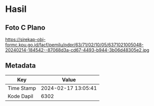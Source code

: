 # Hasil

## Foto C Plano

https://sirekap-obj-formc.kpu.go.id/facf/pemilu/pdpr/63/71/02/10/05/6371021005048-20240214-184542--87068d3a-cd67-4493-b944-3b06d48305e2.jpg


## Metadata

| Key        | Value               |
| ---------- | ------------------- |
| Time Stamp | 2024-02-17 13:05:41 |
| Kode Dapil | 6302                |



